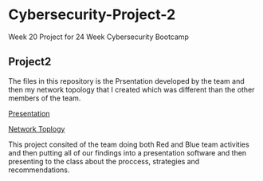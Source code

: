 # Cybersecurity-Project-2
Week 20 Project for 24 Week Cybersecurity Bootcamp

## Project2

The files in this repository is the Prsentation developed by the team and then my network topology that I created which was different than the other members of the team. 

[Presentation](https://github.com/2510shea/Cybersecurity-Project-2/blob/main/Week%2020_%20Project%202-Shea%20Padilla%202.0.pdf)

[Network Toplogy](https://github.com/2510shea/Cybersecurity-Project-2/blob/main/Network%20Topology.png)

This project consited of the team doing both Red and Blue team activities and then putting all of our findings into a presentation software and then presenting to the class about the proccess, strategies and recommendations. 
